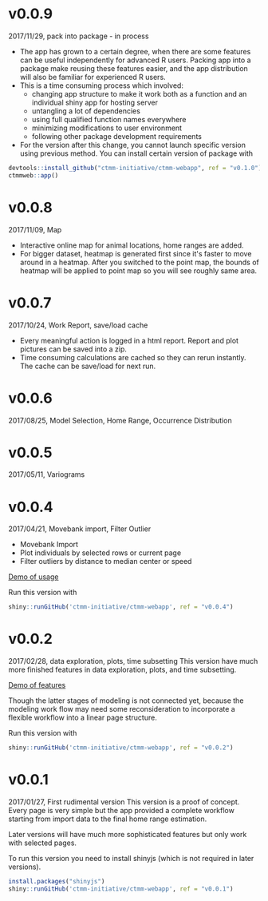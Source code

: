 # v0.0.9
2017/11/29, pack into package - in process
- The app has grown to a certain degree, when there are some features can be useful independently for advanced R users. Packing app into a package make reusing these features easier, and the app distribution will also be familiar for experienced R users.
- This is a time consuming process which involved:
    + changing app structure to make it work both as a function and an individual shiny app for hosting server
    + untangling a lot of dependencies
    + using full qualified function names everywhere
    + minimizing modifications to user environment
    + following other package development requirements
- For the version after this change, you cannot launch specific version using previous method. You can install certain version of package with

```r
devtools::install_github("ctmm-initiative/ctmm-webapp", ref = "v0.1.0")
ctmmweb::app()
```

# v0.0.8
2017/11/09, Map
- Interactive online map for animal locations, home ranges are added.
- For bigger dataset, heatmap is generated first since it's faster to move around in a heatmap. After you switched to the point map, the bounds of heatmap will be applied to point map so you will see roughly same area.

# v0.0.7
2017/10/24, Work Report, save/load cache 
- Every meaningful action is logged in a html report. Report and plot pictures can be saved into a zip.
- Time consuming calculations are cached so they can rerun instantly. The cache can be save/load for next run.

# v0.0.6
2017/08/25, Model Selection, Home Range, Occurrence Distribution

# v0.0.5
2017/05/11, Variograms

# v0.0.4 
2017/04/21, Movebank import, Filter Outlier
- Movebank Import
- Plot individuals by selected rows or current page
- Filter outliers by distance to median center or speed

[Demo of usage](http://www.youtube.com/watch?v=nyUe6PIVfyU)

Run this version with

```r
shiny::runGitHub('ctmm-initiative/ctmm-webapp', ref = "v0.0.4")
```

# v0.0.2 
2017/02/28, data exploration, plots, time subsetting
This version have much more finished features in data exploration, plots, and time subsetting.

[Demo of features](http://www.youtube.com/watch?v=7vRktLa76Ho)

Though the latter stages of modeling is not connected yet, because the modeling work flow may need some reconsideration to incorporate a flexible workflow into a linear page structure.

Run this version with

```r
shiny::runGitHub('ctmm-initiative/ctmm-webapp', ref = "v0.0.2")
```

# v0.0.1 
2017/01/27, First rudimental version
This version is a proof of concept. Every page is very simple but the app provided a complete workflow starting from import data to the final home range estimation.

Later versions will have much more sophisticated features but only work with selected pages.

To run this version you need to install shinyjs (which is not required in later versions).

```r
install.packages("shinyjs")
shiny::runGitHub('ctmm-initiative/ctmm-webapp', ref = "v0.0.1")
```